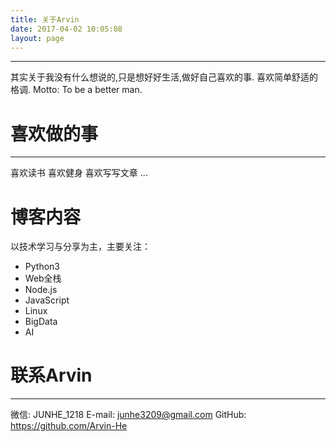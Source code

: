 ```yaml
---
title: 关于Arvin
date: 2017-04-02 10:05:08
layout: page
---
```

---
其实关于我没有什么想说的,只是想好好生活,做好自己喜欢的事.
喜欢简单舒适的格调.
Motto: To be a better man.

# 喜欢做的事
---
喜欢读书
喜欢健身
喜欢写写文章
...

# 博客内容
以技术学习与分享为主，主要关注：
* Python3
* Web全栈
* Node.js
* JavaScript
* Linux
* BigData
* AI

# 联系Arvin
---
微信: JUNHE_1218
E-mail: junhe3209@gmail.com
GitHub: https://github.com/Arvin-He
